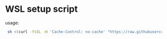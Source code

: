 # WSL setup script

usage:

```bash
 sh <(curl -fsSL -H 'Cache-Control: no-cache' "https://raw.githubusercontent.com/cethien/setup/wsl/setup.sh")
```
